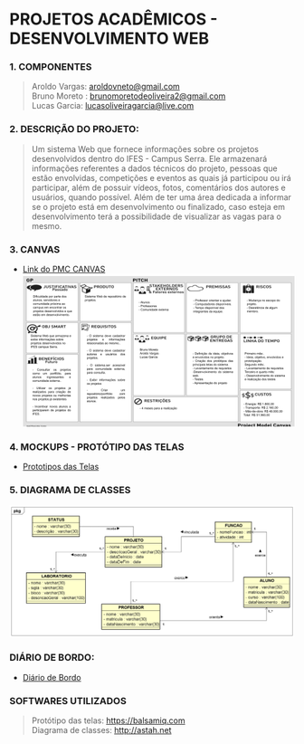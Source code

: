 # PROJETOS ACADÊMICOS - DESENVOLVIMENTO WEB

### 1. COMPONENTES
> Aroldo Vargas: aroldovneto@gmail.com<br>
> Bruno Moreto : brunomoretodeoliveira2@gmail.com<br>
> Lucas Garcia: lucasoliveiragarcia@live.com<br>

### 2. DESCRIÇÃO DO PROJETO:

>Um sistema Web que fornece informações sobre os projetos desenvolvidos dentro do IFES - Campus Serra. Ele armazenará informações referentes a dados técnicos do projeto, pessoas que estão envolvidas, competições e eventos as quais já participou ou irá participar, além de possuir vídeos, fotos, comentários dos autores e usuários,  quando possível. 
Além de ter uma área dedicada a informar se o projeto está em desenvolvimento ou finalizado, caso esteja em desenvolvimento terá a possibilidade de visualizar as vagas para o mesmo.

### 3. CANVAS
- [Link do PMC CANVAS](https://docs.google.com/presentation/d/1PWpPU6M-dVkSYbR2_PsI4rDIjygWc7rldz045FclJ4s/edit#slide=id.p)
![Alt text](https://github.com/aroldovargas/ProjetosAcademicos/blob/master/TELAS/PMC.png?raw=true "Title")<br>

### 4. MOCKUPS - PROTÓTIPO DAS TELAS

- [Prototipos das Telas](https://github.com/aroldovargas/ProjetosAcademicos/blob/master/TELAS/Archive.pdf)


### 5. DIAGRAMA DE CLASSES

![Diagrama de Clases](https://github.com/aroldovargas/ProjetosAcademicos/blob/master/TELAS/Diagrama%20-%20Projetos_Academicos.png)

### DIÁRIO DE BORDO:

- [Diário de Bordo](https://docs.google.com/document/d/1U9oatLB6h2kmdlpuAD0FwOb4RMBK0e6cGKfZgt446dI/edit)

### SOFTWARES UTILIZADOS
>Protótipo das telas: https://balsamiq.com<br>
>Diagrama de classes: http://astah.net<br>
